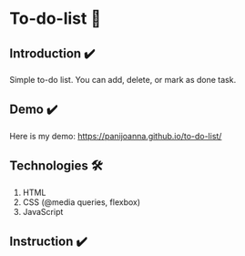 # To-do-list 📝

## Introduction ✔️
Simple to-do list. You can add, delete, or mark as done task.

## Demo ✔️
Here is my demo:
https://panijoanna.github.io/to-do-list/

## Technologies 🛠
1. HTML
2. CSS (@media queries, flexbox)
3. JavaScript

## Instruction ✔️

